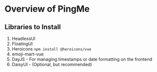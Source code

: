 # Overview of PingMe

## Libraries to Install
1. HeadlessUI
2. FloatingUI
3. Heroicons
`npm install @heroicons/vue`
4. emoji-mart-vue
5. DayJS - For managing timestamps or date formatting on the frontend
6. DaisyUI - (Optional, but recommended)
